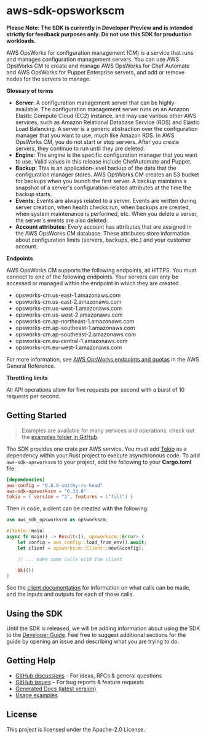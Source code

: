 # aws-sdk-opsworkscm

**Please Note: The SDK is currently in Developer Preview and is intended strictly for
feedback purposes only. Do not use this SDK for production workloads.**

AWS OpsWorks for configuration management (CM) is a service that runs and manages configuration management servers. You can use AWS OpsWorks CM to create and manage AWS OpsWorks for Chef Automate and AWS OpsWorks for Puppet Enterprise servers, and add or remove nodes for the servers to manage.

__Glossary of terms__
  - __Server__: A configuration management server that can be highly-available. The configuration management server runs on an Amazon Elastic Compute Cloud (EC2) instance, and may use various other AWS services, such as Amazon Relational Database Service (RDS) and Elastic Load Balancing. A server is a generic abstraction over the configuration manager that you want to use, much like Amazon RDS. In AWS OpsWorks CM, you do not start or stop servers. After you create servers, they continue to run until they are deleted.
  - __Engine__: The engine is the specific configuration manager that you want to use. Valid values in this release include ChefAutomate and Puppet.
  - __Backup__: This is an application-level backup of the data that the configuration manager stores. AWS OpsWorks CM creates an S3 bucket for backups when you launch the first server. A backup maintains a snapshot of a server's configuration-related attributes at the time the backup starts.
  - __Events__: Events are always related to a server. Events are written during server creation, when health checks run, when backups are created, when system maintenance is performed, etc. When you delete a server, the server's events are also deleted.
  - __Account attributes__: Every account has attributes that are assigned in the AWS OpsWorks CM database. These attributes store information about configuration limits (servers, backups, etc.) and your customer account.

__Endpoints__

AWS OpsWorks CM supports the following endpoints, all HTTPS. You must connect to one of the following endpoints. Your servers can only be accessed or managed within the endpoint in which they are created.
  - opsworks-cm.us-east-1.amazonaws.com
  - opsworks-cm.us-east-2.amazonaws.com
  - opsworks-cm.us-west-1.amazonaws.com
  - opsworks-cm.us-west-2.amazonaws.com
  - opsworks-cm.ap-northeast-1.amazonaws.com
  - opsworks-cm.ap-southeast-1.amazonaws.com
  - opsworks-cm.ap-southeast-2.amazonaws.com
  - opsworks-cm.eu-central-1.amazonaws.com
  - opsworks-cm.eu-west-1.amazonaws.com

For more information, see [AWS OpsWorks endpoints and quotas](https://docs.aws.amazon.com/general/latest/gr/opsworks-service.html) in the AWS General Reference.

__Throttling limits__

All API operations allow for five requests per second with a burst of 10 requests per second.

## Getting Started

> Examples are available for many services and operations, check out the
> [examples folder in GitHub](https://github.com/awslabs/aws-sdk-rust/tree/main/examples).

The SDK provides one crate per AWS service. You must add [Tokio](https://crates.io/crates/tokio)
as a dependency within your Rust project to execute asynchronous code. To add `aws-sdk-opsworkscm` to
your project, add the following to your **Cargo.toml** file:

```toml
[dependencies]
aws-config = "0.0.0-smithy-rs-head"
aws-sdk-opsworkscm = "0.33.0"
tokio = { version = "1", features = ["full"] }
```

Then in code, a client can be created with the following:

```rust
use aws_sdk_opsworkscm as opsworkscm;

#[tokio::main]
async fn main() -> Result<(), opsworkscm::Error> {
    let config = aws_config::load_from_env().await;
    let client = opsworkscm::Client::new(&config);

    // ... make some calls with the client

    Ok(())
}
```

See the [client documentation](https://docs.rs/aws-sdk-opsworkscm/latest/aws_sdk_opsworkscm/client/struct.Client.html)
for information on what calls can be made, and the inputs and outputs for each of those calls.

## Using the SDK

Until the SDK is released, we will be adding information about using the SDK to the
[Developer Guide](https://docs.aws.amazon.com/sdk-for-rust/latest/dg/welcome.html). Feel free to suggest
additional sections for the guide by opening an issue and describing what you are trying to do.

## Getting Help

* [GitHub discussions](https://github.com/awslabs/aws-sdk-rust/discussions) - For ideas, RFCs & general questions
* [GitHub issues](https://github.com/awslabs/aws-sdk-rust/issues/new/choose) – For bug reports & feature requests
* [Generated Docs (latest version)](https://awslabs.github.io/aws-sdk-rust/)
* [Usage examples](https://github.com/awslabs/aws-sdk-rust/tree/main/examples)

## License

This project is licensed under the Apache-2.0 License.

